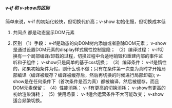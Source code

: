 ##### v-if 和 v-show的区别
简单来说，v-if 的初始化较快，但切换代价高；v-show 初始化慢，但切换成本低

1. 共同点
   都是动态显示DOM元素

2. 区别
   （1）手段： 
   v-if是动态的向DOM树内添加或者删除DOM元素； 
   v-show是通过设置DOM元素的display样式属性控制显隐； 
   （2）编译过程： 
   v-if切换有一个局部编译/卸载的过程，切换过程中合适地销毁和重建内部的事件监听和子组件； 
   v-show只是简单的基于css切换； 
   （3）编译条件： 
   v-if是惰性的，如果初始条件为假，则什么也不做；只有在条件第一次变为真时才开始局部编译（编译被缓存？编译被缓存后，然后再切换的时候进行局部卸载); 
   v-show是在任何条件下（首次条件是否为真）都被编译，然后被缓存，而且DOM元素保留； 
   （4）性能消耗： 
   v-if有更高的切换消耗； 
   v-show有更高的初始渲染消耗； 
   （5）使用场景： 
   v-if适合运营条件不大可能改变； 
   v-show适合频繁切换。